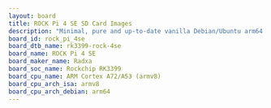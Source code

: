 ```yaml
---
layout: board
title: ROCK Pi 4 SE SD Card Images
description: "Minimal, pure and up-to-date vanilla Debian/Ubuntu arm64 SD card images for ROCK Pi 4 SE by Radxa, SoC: Rockchip RK3399, CPU ISA: armv8"
board_id: rock_pi_4se
board_dtb_name: rk3399-rock-4se
board_name: ROCK Pi 4 SE
board_maker_name: Radxa
board_soc_name: Rockchip RK3399
board_cpu_name: ARM Cortex A72/A53 (armv8)
board_cpu_arch_isa: armv8
board_cpu_arch_debian: arm64
---
```

